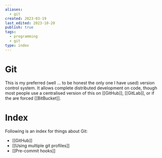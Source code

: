 ```yaml
---
aliases:
  - git
created: 2023-03-19
last_edited: 2023-10-20
publish: true
tags:
  - programming
  - git
type: index
---
```

# Git
This is my preferred (well ... to be honest the only one I have used) version control system. It allows complete distributed development on code, though most people use a centralised version of this on [[GitHub]], [[GitLab]], or if the are forced [[BitBucket]].

# Index
Following is an index for things about Git:
- [[GitHub]]
- [[Using multiple git profiles]]
- [[Pre-commit hooks]]
